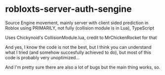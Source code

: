 # robloxts-server-auth-sengine
Source Engine movement, mainly server with client sided prediction in Roblox using PRIMARILY, not fully (collision module is in Lua), TypeScript

Uses Chickynoid's CollisionModule.lua, credit to MrChickenRocket for that

And yes, I know the code is not the best, but I think you can understand what I tried (and somehow succesfully achieved to do), but most of this code is probably very unoptimized...

And I'm pretty sure there are also a lot of bugs but the main thing works, so.
